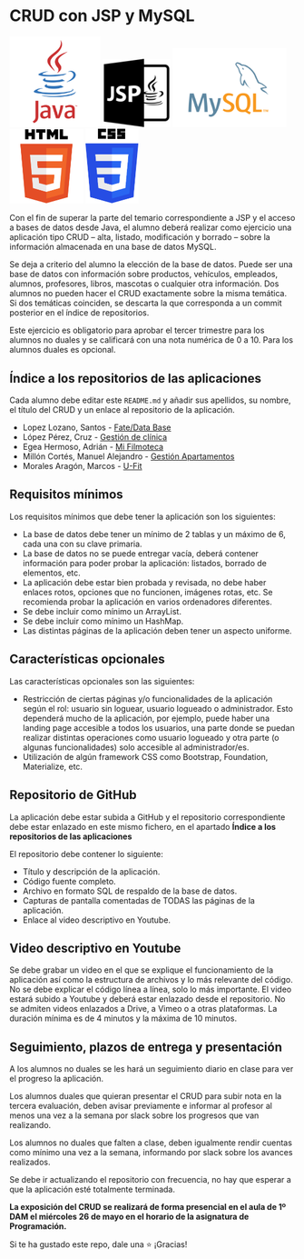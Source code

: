 # CRUD con JSP y MySQL

<img width="160px" src="java.svg"> <img width="120px" src="jsp.svg"> <img width="200px" src="mysql.svg"> <img width="130px" src="html.svg">
 <img width="93px" src="css.svg">


Con el fin de superar la parte del temario correspondiente a JSP y el acceso a bases de datos desde Java, el alumno deberá realizar como ejercicio una aplicación tipo CRUD – alta, listado, modificación y borrado – sobre la información almacenada en una base de datos MySQL.

Se deja a criterio del alumno la elección de la base de datos. Puede ser una base de datos con información sobre productos, vehículos, empleados, alumnos, profesores, libros, mascotas o cualquier otra información. Dos alumnos no pueden hacer el CRUD exactamente sobre la misma temática. Si dos temáticas coinciden, se descarta la que corresponda a un commit posterior en el índice de repositorios.

Este ejercicio es obligatorio para aprobar el tercer trimestre para los alumnos no duales y se calificará con una nota numérica de 0 a 10. Para los alumnos duales es opcional.

## Índice a los repositorios de las aplicaciones

Cada alumno debe editar este `README.md` y añadir sus apellidos, su nombre, el título del CRUD y un enlace al repositorio de la aplicación.

* Lopez Lozano, Santos - [Fate/Data Base](https://github.com/SantosLopezLozano/Fate-Data_Base.git)
* López Pérez, Cruz - [Gestión de clínica](https://github.com/mcruzlp/CRUD_ClinicaNilo.git)
* Egea Hermoso, Adrián - [Mi Filmoteca](https://github.com/AdrianEgeaHermoso/Mi_Filmoteca.git)
* Millón Cortés, Manuel Alejandro - [Gestión Apartamentos](https://github.com/ManuelMillon/crudProgramacion.git)
* Morales Aragón, Marcos - [U-Fit](https://github.com/MarcosMoralesAragon/U-Fit)
      
## Requisitos mínimos

Los requisitos mínimos que debe tener la aplicación son los siguientes:

* La base de datos debe tener un mínimo de 2 tablas y un máximo de 6, cada una con su clave primaria.
* La base de datos no se puede entregar vacía, deberá contener información para poder probar la aplicación: listados, borrado de elementos, etc.
* La aplicación debe estar bien probada y revisada, no debe haber enlaces rotos, opciones que no funcionen, imágenes rotas, etc. Se recomienda probar la aplicación en varios ordenadores diferentes.
* Se debe incluir como mínimo un ArrayList.
* Se debe incluir como mínimo un HashMap.
* Las distintas páginas de la aplicación deben tener un aspecto uniforme.
    
## Características opcionales

Las características opcionales son las siguientes:

* Restricción de ciertas páginas y/o funcionalidades de la aplicación según el rol: usuario sin loguear, usuario logueado o administrador. Esto dependerá mucho de la aplicación, por ejemplo, puede haber una landing page accesible a todos los usuarios, una parte donde se puedan realizar distintas operaciones como usuario logueado y otra parte (o algunas funcionalidades) solo accesible al administrador/es.
* Utilización de algún framework CSS como Bootstrap, Foundation, Materialize, etc.

## Repositorio de GitHub

La aplicación debe estar subida a GitHub y el repositorio correspondiente debe estar enlazado en este mismo fichero, en el apartado **Índice a los repositorios de las aplicaciones**

El repositorio debe contener lo siguiente:
* Título y descripción de la aplicación.
* Código fuente completo.
* Archivo en formato SQL de respaldo de la base de datos.
* Capturas de pantalla comentadas de TODAS las páginas de la aplicación.
* Enlace al video descriptivo en Youtube.

## Video descriptivo en Youtube

Se debe grabar un video en el que se explique el funcionamiento de la aplicación así como la estructura de archivos y lo más relevante del código. No se debe explicar el código línea a línea, solo lo más importante. El video estará subido a Youtube y deberá estar enlazado desde el repositorio. No se admiten videos enlazados a Drive, a Vimeo o a otras plataformas. La duración mínima es de 4 minutos y la máxima de 10 minutos.

## Seguimiento, plazos de entrega y presentación

A los alumnos no duales se les hará un seguimiento diario en clase para ver el progreso la aplicación.

Los alumnos duales que quieran presentar el CRUD para subir nota en la tercera evaluación, deben avisar previamente e informar al profesor al menos una vez a la semana por slack sobre los progresos que van realizando.

Los alumnos no duales que falten a clase, deben igualmente rendir cuentas como mínimo una vez a la semana, informando por slack sobre los avances realizados.

Se debe ir actualizando el repositorio con frecuencia, no hay que esperar a que la aplicación esté totalmente terminada.

**La exposición del CRUD se realizará de forma presencial en el aula de 1º DAM el miércoles 26 de mayo en el horario de la asignatura de Programación.**

Si te ha gustado este repo, dale una :star: ¡Gracias!

